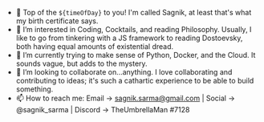 - 👋 Top of the `${timeOfDay}` to you! I'm called Sagnik, at least that's what my birth certificate says.
- 👀 I’m interested in Coding, Cocktails, and reading Philosophy. Usually, I like to go from tinkering with a JS framework to reading Dostoevsky, both having equal amounts of existential dread.
- 🌱 I’m currently trying to make sense of Python, Docker, and the Cloud. It sounds vague, but adds to the mystery. 
- 💞️ I’m looking to collaborate on...anything. I love collaborating and contributing to ideas; it's such a cathartic experience to be able to build something. 
- 📫 How to reach me: Email -> sagnik.sarma@gmail.com | Social -> @sagnik_sarma | Discord -> TheUmbrellaMan #7128

<!---
sagnik-sarma/sagnik-sarma is a ✨ special ✨ repository because its `README.md` (this file) appears on your GitHub profile.
You can click the Preview link to take a look at your changes.
--->
